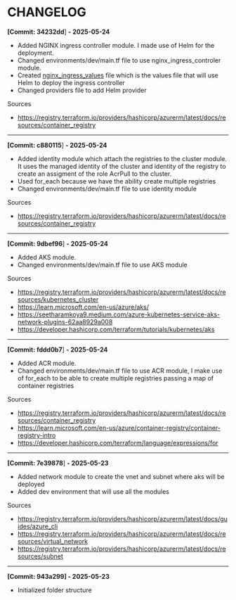# CHANGELOG

**[Commit: 34232dd**] **- 2025-05-24**

- Added NGINX ingress controller module. I made use of Helm for the deployment.
- Changed environments/dev/main.tf file to use nginx_ingress_controler module.
- Created [nginx_ingress_values](https://github.com/byFrederick/iac-azure-infra/commit/34232dd5fd04db0014635d941326bb9bbcc38de8#diff-53ffef144479994e747804fc4e94abc40f1ea6aa9da236245278b030d92935cf) file which is the values file that will use Helm to deploy the ingress controller
- Changed providers file to add Helm provider

Sources

- https://registry.terraform.io/providers/hashicorp/azurerm/latest/docs/resources/container_registry

---

**[Commit: c880115**] **- 2025-05-24**

- Added identity module which attach the registries to the cluster module. It uses the managed identity of the cluster and identity of the registry to create an assigment of the role AcrPull to the cluster.
- Used for_each because we have the ability create multiple registries
- Changed environments/dev/main.tf file to use identity module

Sources

- https://registry.terraform.io/providers/hashicorp/azurerm/latest/docs/resources/container_registry

---

**[Commit: 9dbef96**] **- 2025-05-24**

- Added AKS module.
- Changed environments/dev/main.tf file to use AKS module

Sources

- https://registry.terraform.io/providers/hashicorp/azurerm/latest/docs/resources/kubernetes_cluster
- https://learn.microsoft.com/en-us/azure/aks/
- https://seetharamkoya9.medium.com/azure-kubernetes-service-aks-network-plugins-62aa8929a008
- https://developer.hashicorp.com/terraform/tutorials/kubernetes/aks

---

**[Commit: fddd0b7**] **- 2025-05-24**

- Added ACR module.
- Changed environments/dev/main.tf file to use ACR module, I make use of for_each to be able to create multiple registries passing a map of container registries

Sources

- https://registry.terraform.io/providers/hashicorp/azurerm/latest/docs/resources/container_registry
- https://learn.microsoft.com/en-us/azure/container-registry/container-registry-intro
- https://developer.hashicorp.com/terraform/language/expressions/for

---

**[Commit: 7e39878**] **- 2025-05-23**

- Added network module to create the vnet and subnet where aks will be deployed
- Added dev environment that will use all the modules

Sources

- https://registry.terraform.io/providers/hashicorp/azurerm/latest/docs/guides/azure_cli
- https://registry.terraform.io/providers/hashicorp/azurerm/latest/docs/resources/virtual_network
- https://registry.terraform.io/providers/hashicorp/azurerm/latest/docs/resources/subnet

---

**[Commit: 943a299] - 2025-05-23**

- Initialized folder structure